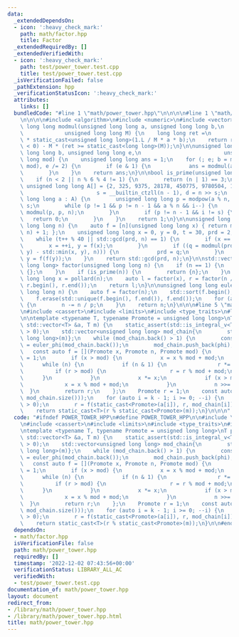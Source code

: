 ```yaml
---
data:
  _extendedDependsOn:
  - icon: ':heavy_check_mark:'
    path: math/factor.hpp
    title: Factor
  _extendedRequiredBy: []
  _extendedVerifiedWith:
  - icon: ':heavy_check_mark:'
    path: test/power_tower.test.cpp
    title: test/power_tower.test.cpp
  _isVerificationFailed: false
  _pathExtension: hpp
  _verificationStatusIcon: ':heavy_check_mark:'
  attributes:
    links: []
  bundledCode: "#line 1 \"math/power_tower.hpp\"\n\n\n\n#line 1 \"math/factor.hpp\"\
    \n\n\n\n#include <algorithm>\n#include <numeric>\n#include <vector>\n\nunsigned\
    \ long long modmul(unsigned long long a, unsigned long long b,\n             \
    \             unsigned long long M) {\n    long long ret =\n        a * b - M\
    \ * static_cast<unsigned long long>(1.L / M * a * b);\n    return ret + M * (ret\
    \ < 0) - M * (ret >= static_cast<long long>(M));\n}\n\nunsigned long long modpow(unsigned\
    \ long long b, unsigned long long e,\n                          unsigned long\
    \ long mod) {\n    unsigned long long ans = 1;\n    for (; e; b = modmul(b, b,\
    \ mod), e /= 2) {\n        if (e & 1) {\n            ans = modmul(ans, b, mod);\n\
    \        }\n    }\n    return ans;\n}\n\nbool is_prime(unsigned long long n) {\n\
    \    if (n < 2 || n % 6 % 4 != 1) {\n        return (n | 1) == 3;\n    }\n   \
    \ unsigned long long A[] = {2, 325, 9375, 28178, 450775, 9780504, 1795265022},\n\
    \                       s = __builtin_ctzll(n - 1), d = n >> s;\n    for (unsigned\
    \ long long a : A) {\n        unsigned long long p = modpow(a % n, d, n), i =\
    \ s;\n        while (p != 1 && p != n - 1 && a % n && i--) {\n            p =\
    \ modmul(p, p, n);\n        }\n        if (p != n - 1 && i != s) {\n         \
    \   return 0;\n        }\n    }\n    return 1;\n}\n\nunsigned long long pollard(unsigned\
    \ long long n) {\n    auto f = [n](unsigned long long x) { return modmul(x, x,\
    \ n) + 1; };\n    unsigned long long x = 0, y = 0, t = 30, prd = 2, i = 1, q;\n\
    \    while (t++ % 40 || std::gcd(prd, n) == 1) {\n        if (x == y) {\n    \
    \        x = ++i, y = f(x);\n        }\n        if ((q = modmul(prd, std::max(x,\
    \ y) - std::min(x, y), n))) {\n            prd = q;\n        }\n        x = f(x),\
    \ y = f(f(y));\n    }\n    return std::gcd(prd, n);\n}\n\nstd::vector<unsigned\
    \ long long> factor(unsigned long long n) {\n    if (n == 1) {\n        return\
    \ {};\n    }\n    if (is_prime(n)) {\n        return {n};\n    }\n    unsigned\
    \ long long x = pollard(n);\n    auto l = factor(x), r = factor(n / x);\n    l.insert(l.end(),\
    \ r.begin(), r.end());\n    return l;\n}\n\nunsigned long long euler_phi(unsigned\
    \ long long n) {\n    auto f = factor(n);\n    std::sort(f.begin(), f.end());\n\
    \    f.erase(std::unique(f.begin(), f.end()), f.end());\n    for (auto p : f)\
    \ {\n        n -= n / p;\n    }\n    return n;\n}\n\n\n#line 5 \"math/power_tower.hpp\"\
    \n#include <cassert>\n#include <limits>\n#include <type_traits>\n#line 9 \"math/power_tower.hpp\"\
    \n\ntemplate <typename T, typename Promote = unsigned long long>\nT power_tower(const\
    \ std::vector<T> &a, T m) {\n    static_assert(std::is_integral_v<T>);\n    assert(m\
    \ > 0);\n    std::vector<unsigned long long> mod_chain{\n        static_cast<unsigned\
    \ long long>(m)};\n    while (mod_chain.back() > 1) {\n        const auto phi\
    \ = euler_phi(mod_chain.back());\n        mod_chain.push_back(phi);\n    }\n \
    \   const auto f = [](Promote x, Promote n, Promote mod) {\n        Promote r\
    \ = 1;\n        if (x > mod) {\n            x = x % mod + mod;\n        }\n  \
    \      while (n) {\n            if (n & 1) {\n                r *= x;\n      \
    \          if (r > mod) {\n                    r = r % mod + mod;\n          \
    \      }\n            }\n            x *= x;\n            if (x > mod) {\n   \
    \             x = x % mod + mod;\n            }\n            n >>= 1;\n      \
    \  }\n        return r;\n    };\n    Promote r = 1;\n    const auto k = static_cast<int>(std::min(a.size(),\
    \ mod_chain.size()));\n    for (auto i = k - 1; i >= 0; --i) {\n        assert(a[i]\
    \ > 0);\n        r = f(static_cast<Promote>(a[i]), r, mod_chain[i]);\n    }\n\
    \    return static_cast<T>(r % static_cast<Promote>(m));\n}\n\n\n"
  code: "#ifndef POWER_TOWER_HPP\n#define POWER_TOWER_HPP\n\n#include \"math/factor.hpp\"\
    \n#include <cassert>\n#include <limits>\n#include <type_traits>\n#include <vector>\n\
    \ntemplate <typename T, typename Promote = unsigned long long>\nT power_tower(const\
    \ std::vector<T> &a, T m) {\n    static_assert(std::is_integral_v<T>);\n    assert(m\
    \ > 0);\n    std::vector<unsigned long long> mod_chain{\n        static_cast<unsigned\
    \ long long>(m)};\n    while (mod_chain.back() > 1) {\n        const auto phi\
    \ = euler_phi(mod_chain.back());\n        mod_chain.push_back(phi);\n    }\n \
    \   const auto f = [](Promote x, Promote n, Promote mod) {\n        Promote r\
    \ = 1;\n        if (x > mod) {\n            x = x % mod + mod;\n        }\n  \
    \      while (n) {\n            if (n & 1) {\n                r *= x;\n      \
    \          if (r > mod) {\n                    r = r % mod + mod;\n          \
    \      }\n            }\n            x *= x;\n            if (x > mod) {\n   \
    \             x = x % mod + mod;\n            }\n            n >>= 1;\n      \
    \  }\n        return r;\n    };\n    Promote r = 1;\n    const auto k = static_cast<int>(std::min(a.size(),\
    \ mod_chain.size()));\n    for (auto i = k - 1; i >= 0; --i) {\n        assert(a[i]\
    \ > 0);\n        r = f(static_cast<Promote>(a[i]), r, mod_chain[i]);\n    }\n\
    \    return static_cast<T>(r % static_cast<Promote>(m));\n}\n\n#endif // POWER_TOWER_HPP\n"
  dependsOn:
  - math/factor.hpp
  isVerificationFile: false
  path: math/power_tower.hpp
  requiredBy: []
  timestamp: '2022-12-02 07:43:56+00:00'
  verificationStatus: LIBRARY_ALL_AC
  verifiedWith:
  - test/power_tower.test.cpp
documentation_of: math/power_tower.hpp
layout: document
redirect_from:
- /library/math/power_tower.hpp
- /library/math/power_tower.hpp.html
title: math/power_tower.hpp
---
```

